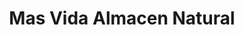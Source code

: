 ---
title: "Mas Vida Almacen Natural"
url: /lobos/mas-vida-almacen-natural/
shop: alimentación sana
---